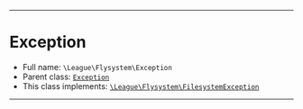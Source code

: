 ***

# Exception

* Full name: `\League\Flysystem\Exception`
* Parent class: [`Exception`](../../Exception.md)
* This class implements:
  [`\League\Flysystem\FilesystemException`](./FilesystemException.md)

***

